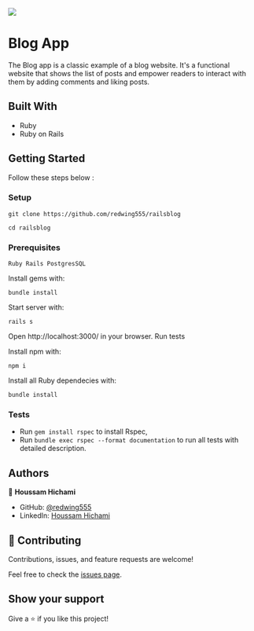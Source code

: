 ![](https://img.shields.io/badge/Microverse-blueviolet)

# Blog App

The Blog app is a classic example of a blog website. It's a functional website that shows the list of posts and empower readers to interact with them by adding comments and liking posts.

## Built With
- Ruby
- Ruby on Rails

## Getting Started
Follow these steps below :


### Setup
 ```git clone https://github.com/redwing555/railsblog```

 ```cd railsblog```

### Prerequisites

    Ruby Rails PostgresSQL

Install gems with:
    
    bundle install

Start server with:

    rails s

Open http://localhost:3000/ in your browser.
Run tests

Install npm with:

    npm i

Install all Ruby dependecies with:

    bundle install

### Tests
- Run ```gem install rspec``` to install Rspec,
- Run ```bundle exec rspec --format documentation``` to run all tests with detailed description.



## Authors

👤 **Houssam Hichami**

- GitHub: [@redwing555](https://github.com/redwing555)
- LinkedIn: [Houssam Hichami](https://linkedin.com/in/houssam-hichami)

## 🤝 Contributing

Contributions, issues, and feature requests are welcome!

Feel free to check the [issues page](https://github.com/codecaiine/rails-blog/issues).

## Show your support

Give a ⭐️ if you like this project!
